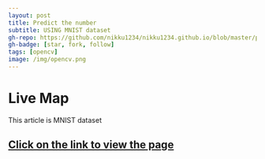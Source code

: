 ```yaml
---
layout: post
title: Predict the number
subtitle: USING MNIST dataset
gh-repo: https://github.com/nikku1234/nikku1234.github.io/blob/master/predict_number
gh-badge: [star, fork, follow]
tags: [opencv]
image: /img/opencv.png
---
```

# Live Map

This article is MNIST dataset


## [Click on the link to view the page](https://github.com/nikku1234/nikku1234.github.io/blob/master/predict_number/tfjs.html)
